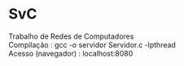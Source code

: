 # SvC
Trabalho de Redes de Computadores  
Compilação : gcc -o servidor Servidor.c -lpthread  
Acesso (navegador) : localhost:8080  
